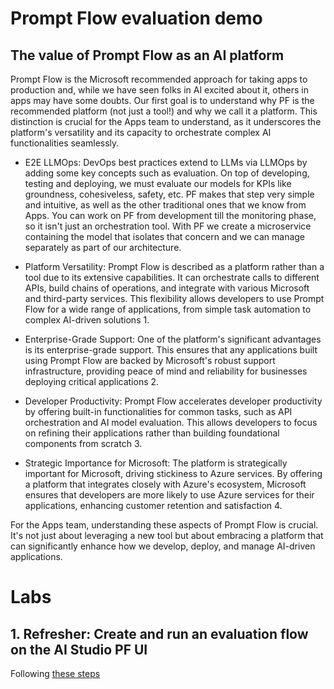 # Prompt Flow evaluation demo

## The value of Prompt Flow as an AI platform

Prompt Flow is the Microsoft recommended approach for taking apps to production and, while we have seen folks in AI excited about it, others in apps may have some doubts. Our first goal is to understand why PF is the recommended platform (not just a tool!) and why we call it a platform. This distinction is crucial for the Apps team to understand, as it underscores the platform's versatility and its capacity to orchestrate complex AI functionalities seamlessly.

- E2E LLMOps: DevOps best practices extend to LLMs via LLMOps by adding some key concepts such as evaluation. On top of developing, testing and deploying, we must evaluate our models for KPIs like groundness, cohesiveless, safety, etc. PF makes that step very simple and intuitive, as well as the other traditional ones that we know from Apps. You can work on PF from development till the monitoring phase, so it isn't just an orchestration tool. With PF we create a microservice containing the model that isolates that concern and we can manage separately as part of our architecture.

- Platform Versatility: Prompt Flow is described as a platform rather than a tool due to its extensive capabilities. It can orchestrate calls to different APIs, build chains of operations, and integrate with various Microsoft and third-party services. This flexibility allows developers to use Prompt Flow for a wide range of applications, from simple task automation to complex AI-driven solutions 1.

- Enterprise-Grade Support: One of the platform's significant advantages is its enterprise-grade support. This ensures that any applications built using Prompt Flow are backed by Microsoft's robust support infrastructure, providing peace of mind and reliability for businesses deploying critical applications 2.

- Developer Productivity: Prompt Flow accelerates developer productivity by offering built-in functionalities for common tasks, such as API orchestration and AI model evaluation. This allows developers to focus on refining their applications rather than building foundational components from scratch 3.

- Strategic Importance for Microsoft: The platform is strategically important for Microsoft, driving stickiness to Azure services. By offering a platform that integrates closely with Azure's ecosystem, Microsoft ensures that developers are more likely to use Azure services for their applications, enhancing customer retention and satisfaction 4.

For the Apps team, understanding these aspects of Prompt Flow is crucial. It's not just about leveraging a new tool but about embracing a platform that can significantly enhance how we develop, deploy, and manage AI-driven applications.

# Labs

## 1. Refresher: Create and run an evaluation flow on the AI Studio PF UI

Following [these steps](https://learn.microsoft.com/en-us/azure/ai-studio/tutorials/deploy-copilot-ai-studio)
